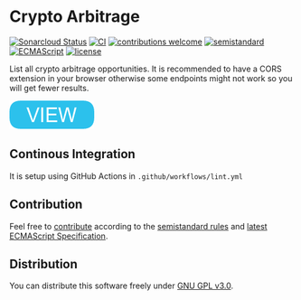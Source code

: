 # Crypto Arbitrage

[![Sonarcloud Status](https://sonarcloud.io/api/project_badges/measure?project=berkerol_crypto-arbitrage&metric=alert_status)](https://sonarcloud.io/dashboard?id=berkerol_crypto-arbitrage)
[![CI](https://github.com/berkerol/crypto-arbitrage/actions/workflows/lint.yml/badge.svg?branch=master)](https://github.com/berkerol/crypto-arbitrage/actions/workflows/lint.yml)
[![contributions welcome](https://img.shields.io/badge/contributions-welcome-brightgreen.svg)](https://github.com/berkerol/crypto-arbitrage/issues)
[![semistandard](https://img.shields.io/badge/code%20style-semistandard-brightgreen.svg)](https://github.com/Flet/semistandard)
[![ECMAScript](https://img.shields.io/badge/ECMAScript-latest-brightgreen.svg)](https://www.ecma-international.org/ecma-262)
[![license](https://img.shields.io/badge/license-GNU%20GPL%20v3.0-blue.svg)](https://github.com/berkerol/crypto-arbitrage/blob/master/LICENSE)

List all crypto arbitrage opportunities. It is recommended to have a CORS extension in your browser otherwise some endpoints might not work so you will get fewer results.

[![button](view.png)](https://berkerol.github.io/crypto-arbitrage/crypto-arbitrage.html)

## Continous Integration

It is setup using GitHub Actions in `.github/workflows/lint.yml`

## Contribution

Feel free to [contribute](https://github.com/berkerol/crypto-arbitrage/issues) according to the [semistandard rules](https://github.com/Flet/semistandard) and [latest ECMAScript Specification](https://www.ecma-international.org/ecma-262).

## Distribution

You can distribute this software freely under [GNU GPL v3.0](https://github.com/berkerol/crypto-arbitrage/blob/master/LICENSE).
